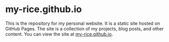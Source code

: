 # my-rice.github.io
This is the repository for my personal website. It is a static site hosted on GitHub Pages. The site is a collection of my projects, blog posts, and other content. You can view the site at [my-rice.github.io](https://my-rice.github.io/).
```
